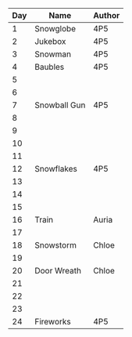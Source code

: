 | Day | Name         | Author |
| --- | ------------ | ------ |
| 1   | Snowglobe    | 4P5    |
| 2   | Jukebox      | 4P5    |
| 3   | Snowman      | 4P5    |
| 4   | Baubles      | 4P5    |
| 5   |              |        |
| 6   |              |        |
| 7   | Snowball Gun | 4P5    |
| 8   |              |        |
| 9   |              |        |
| 10  |              |        |
| 11  |              |        |
| 12  | Snowflakes   | 4P5    |
| 13  |              |        |
| 14  |              |        |
| 15  |              |        |
| 16  | Train        | Auria  |
| 17  |              |        |
| 18  | Snowstorm    | Chloe  |
| 19  |              |        |
| 20  | Door Wreath  | Chloe  |
| 21  |              |        |
| 22  |              |        |
| 23  |              |        |
| 24  | Fireworks    | 4P5    |